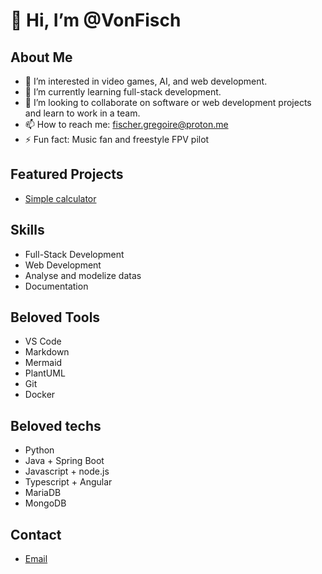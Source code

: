 # 👋 Hi, I’m @VonFisch

## About Me
- 👀 I’m interested in video games, AI, and web development.
- 🌱 I’m currently learning full-stack development.
- 💞️ I’m looking to collaborate on software or web development projects and learn to work in a team.
- 📫 How to reach me: [fischer.gregoire@proton.me](fischer.gregoire@proton.me)
- ⚡ Fun fact: Music fan and freestyle FPV pilot

## Featured Projects
- [Simple calculator](https://github.com/VonFisch/SimpleCalc)

## Skills
- Full-Stack Development
- Web Development
- Analyse and modelize datas
- Documentation

## Beloved Tools
- VS Code
- Markdown
- Mermaid
- PlantUML
- Git
- Docker

## Beloved techs
- Python
- Java + Spring Boot
- Javascript + node.js
- Typescript + Angular
- MariaDB
- MongoDB

## Contact
- [Email](mailto:fischer.gregoire@proton.me)
